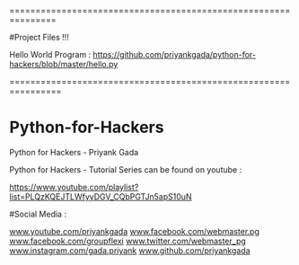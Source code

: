 ===============================================================

#Project Files !!!

Hello World Program : https://github.com/priyankgada/python-for-hackers/blob/master/hello.py

================================================================
# Python-for-Hackers
Python for Hackers - Priyank Gada

Python for Hackers - Tutorial Series can be found on youtube :

https://www.youtube.com/playlist?list=PLQzKQEJTLWfyyDGV_CQbPGTJn5apS10uN

#Social Media  :

www.youtube.com/priyankgada
www.facebook.com/webmaster.pg
www.facebook.com/groupflexi
www.twitter.com/webmaster_pg
www.instagram.com/gada.priyank
www.github.com/priyankgada

